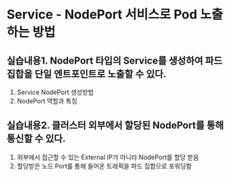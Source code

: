 # Service - NodePort 서비스로 Pod 노출하는 방법

## 실습내용1. NodePort 타입의 Service를 생성하여 파드집합을 단일 엔트포인트로 노출할 수 있다.
1. Service NodePort 생성방법
2. NodePort 역할과 특징

## 실습내용2. 클러스터 외부에서 할당된 NodePort를 통해 통신할 수 있다.
1. 외부에서 접근할 수 있는 External IP가 아니라 NodePort를 할당 받음
2. 할당받은 노드 Port를 통해 들어온 트래픽을 파드 집합으로 포워딩함